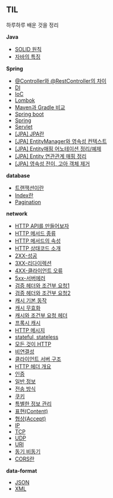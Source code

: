 ## TIL

하루하루 배운 것을 정리

**Java**

- [SOLID 원칙](Java/SOLID.md)
- [자바의 특징](<Java/자바의 특징.md>)

**Spring**

- [@Controller와 @RestController의 차이](Spring/@Controller-vs-@RestController.md)
- [DI](Spring/DI.md)
- [IoC](Spring/IoC.md)
- [Lombok](Spring/Lombok.md)
- [Maven과 Gradle 비교](<Spring/Maven과 Gradle.md>)
- [Spring boot](<Spring/Spring boot.md>)
- [Spring](Spring/spring.md)
- [Servlet](Spring/Servlet.md)
- [[JPA] JPA란](Spring/JPA/JPA.md)
- [[JPA] EntityManager와 영속성 컨텍스트](<Spring/JPA/EntityManager와 영속성 컨텍스트.md>)
- [[JPA] Entity매핑 어노테이션 정리/예제](<Spring/JPA/JPA Entity매핑 어노테이션.md>)
- [[JPA] Entity 연관관계 매핑 정리](<Spring/JPA/JPA Entity 연관관계매핑.md>)
- [[JPA] 영속성 전이, 고아 객체 제거](Spring/JPA/cascade.md)

**database**

- [트랜잭션이란](database/transaction.md)
- [Index란](database/index.md)
- [Pagination](database/pagination.md)

**network**

- [HTTP API를 만들어보자](network/HTTP/HTTP-메서드/HTTP-API를-만들어보자.md)
- [HTTP 메서드 종류](<network/HTTP/HTTP 메서드/HTTP 메서드 종류.md>)
- [HTTP 메서드의 속성](<network/HTTP/HTTP 메서드/HTTP 메서드의 속성.md>)
- [HTTP 상태코드 소개](<network/HTTP/HTTP 상태코드/HTTP 상태코드 소개.md>)
- [2XX-성공](<network/HTTP/HTTP 상태코드/2XX-성공.md>)
- [3XX-리다이렉션](<network/HTTP/HTTP 상태코드/3XX-리다이렉션.md>)
- [4XX-클라이언트 오류](<network/HTTP/HTTP 상태코드/4XX-클라이언트 오류.md>)
- [5xx-서버에러](<network/HTTP/HTTP 상태코드/5xx-서버에러.md>)
- [검증 헤더와 조건부 요청1](<network/HTTP/HTTP 헤더 - 캐시와 조건부 요청/검증 헤더와 조건부 요청1.md>)
- [검증 헤더와 조건부 요청2](<network/HTTP/HTTP 헤더 - 캐시와 조건부 요청/검증 헤더와 조건부 요청2.md>)
- [캐시 기본 동작](<network/HTTP/HTTP 헤더 - 캐시와 조건부 요청/캐시 기본 동작.md>)
- [캐시 무효화](<network/HTTP/HTTP 헤더 - 캐시와 조건부 요청/캐시 무효화.md>)
- [캐시와 조건부 요청 헤더](<network/HTTP/HTTP 헤더 - 캐시와 조건부 요청/캐시와 조건부 요청 헤더.md>)
- [프록시 캐시](<network/HTTP/HTTP 헤더 - 캐시와 조건부 요청/프록시 캐시.md>)
- [HTTP 메시지](<network/HTTP/HTTP기본/HTTP 메시지.md>)
- [stateful, stateless](<network/HTTP/HTTP기본/stateful, stateless.md>)
- [모든 것이 HTTP](<network/HTTP/HTTP기본/모든 것이 HTTP.md>)
- [비연결성](network/HTTP/HTTP기본/비연결성.md)
- [클라이언트 서버 구조](<network//HTTP/HTTP기본/클라이언트 서버 구조.md>)
- [HTTP 헤더 개요](<network/HTTP/HTTP헤더-일반 헤더/HTTP 헤더 개요.md>)
- [인증](<network/HTTP/HTTP헤더-일반 헤더/인증.md>)
- [일반 정보](<network/HTTP/HTTP헤더-일반 헤더/일반 정보.md>)
- [전송 방식](<network/HTTP/HTTP헤더-일반 헤더/전송 방식.md>)
- [쿠키](<network/HTTP/HTTP헤더-일반 헤더/쿠키.md>)
- [특별한 정보 관리](<network/HTTP/HTTP헤더-일반 헤더/특별한 정보.md>)
- [표현(Content)](<network/HTTP/HTTP헤더-일반 헤더/표현.md>)
- [협상(Accept)](<network/HTTP/HTTP헤더-일반 헤더/협상.md>)
- [IP](network/IP.md)
- [TCP](network/TCP.md)
- [UDP](network/UDP.md)
- [URI](network/URI.md)
- [동기 비동기](network/동기-vs-비동기.md)
- [CORS란](network/CORS.md)

**data-format**

- [JSON](data-format/JSON.md)
- [XML](data-format/XML.md)
